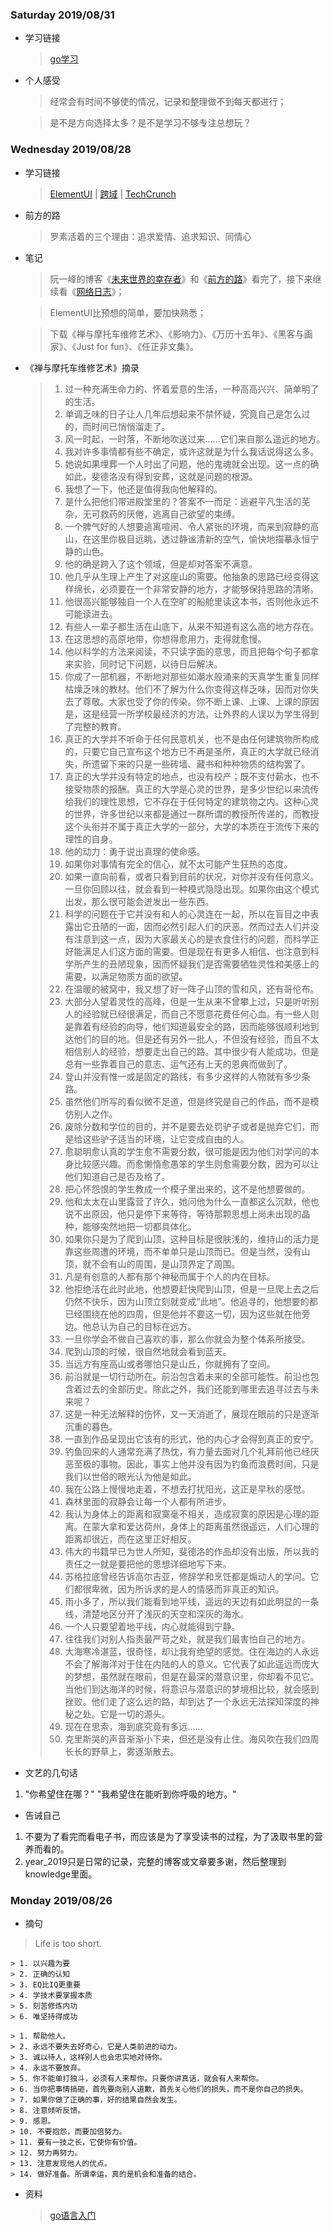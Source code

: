 ### Saturday 2019/08/31
- 学习链接

    > [go学习][]
- 个人感受

	> 经常会有时间不够使的情况，记录和整理做不到每天都进行；
	
	> 是不是方向选择太多？是不是学习不够专注总想玩？
	
[go学习]:https://learnku.com/articles/23561/go-guide

### Wednesday 2019/08/28
- 学习链接

    > [ElementUI][] | [跨域][] | [TechCrunch][]
	
- 前方的路
	> 罗素活着的三个理由：追求爱情、追求知识、同情心

- 笔记
	> 阮一峰的博客《[未来世界的幸存者][未来世界的幸存者]》和《[前方的路][前方的路]》看完了，接下来继续看《[网络日志][网络日志]》；
	
	> ElementUI比预想的简单，要加快熟悉；

	> 下载《禅与摩托车维修艺术》、《影响力》、《万历十五年》、《黑客与画家》、《Just for fun》、《任正非文集》。

- 《禅与摩托车维修艺术》摘录
	> 1. 过一种充满生命力的、怀着爱意的生活，一种高高兴兴、简单明了的生活。
	> 2. 单调乏味的日子让人几年后想起来不禁怀疑，究竟自己是怎么过的，而时间已悄悄溜走了。
	> 3. 风一时起，一时落，不断地吹送过来……它们来自那么遥远的地方。
	> 4. 我对许多事情都有些不确定，或许这就是为什么我话说得这么多。
	> 5. 她说如果埋葬一个人时出了问题，他的鬼魂就会出现。这一点的确如此，斐德洛没有得到安葬，这就是问题的根源。
	> 6. 我想了一下，他还是值得我向他解释的。
	> 7. 是什么把他们带进殿堂里的？答案不一而足：逃避平凡生活的芜杂，无可救药的厌倦，逃离自己欲望的束缚。
	> 8. 一个脾气好的人想要逃离喧闹、令人紧张的环境，而来到寂静的高山，在这里你极目远眺，透过静谧清新的空气，愉快地描摹永恒宁静的山色。
	> 9. 他的确是跨入了这个领域，但是却对答案不满意。
	> 10. 他几乎从生理上产生了对这座山的需要。他抽象的思路已经变得这样绵长，必须要在一个非常安静的地方，才能够保持思路的清晰。
	> 11. 他很高兴能够独自一个人在空旷的船舱里读这本书，否则他永远不可能读进去。 
	> 12. 有些人一辈子都生活在山底下，从来不知道有这么高的地方存在。
	> 13. 在这思想的高原地带，你想得愈用力，走得就愈慢。
	> 14. 他以科学的方法来阅读，不只读字面的意思，而且把每个句子都拿来实验，同时记下问题，以待日后解决。
	> 15. 你成了一部机器，不断地对那些如潮水般涌来的天真学生重复同样枯燥乏味的教材。他们不了解为什么你变得这样乏味，因而对你失去了尊敬。大家也受了你的传染。你不断上课、上课、上课的原因是，这是经营一所学校最经济的方法，让外界的人误以为学生得到了完整的教育。
	> 16. 真正的大学并不听命于任何民意机关，也不是由任何建筑物所构成的，只要它自己宣布这个地方已不再是圣所，真正的大学就已经消失，所遗留下来的只是一些砖墙、藏书和种种物质的结构罢了。
	> 17. 真正的大学并没有特定的地点，也没有校产；既不支付薪水，也不接受物质的报酬。真正的大学是心灵的世界，是多少世纪以来流传给我们的理性思想，它不存在于任何特定的建筑物之内。这种心灵的世界，许多世纪以来都是通过一群所谓的教授所传递的，而教授这个头衔并不属于真正大学的一部分，大学的本质在于流传下来的理性的自身。
	> 18. 他的动力：勇于说出真理的使命感。
	> 19. 如果你对事情有完全的信心，就不太可能产生狂热的态度。
	> 20. 如果一直向前看，或者只看到目前的状况，对你并没有任何意义。一旦你回顾以往，就会看到一种模式隐隐出现。如果你由这个模式出发，那么很可能会迸发出一些东西。
	> 21. 科学的问题在于它并没有和人的心灵连在一起，所以在盲目之中表露出它丑陋的一面，因而必然引起人们的厌恶。然而过去人们并没有注意到这一点，因为大家最关心的是衣食住行的问题，而科学正好能满足人们这方面的需要。但是现在有更多人相信、也注意到科学所产生的丑陋现象，因而怀疑我们是否需要牺牲灵性和美感上的需要，以满足物质方面的欲望。
	> 22. 在温暖的被窝中，我又想了好一阵子山顶的雪和风，还有哥伦布。
	> 23. 大部分人望着灵性的高峰，但是一生从来不曾攀上过，只是听听别人的经验就已经很满足，而自己不愿意花费任何心血。有一些人则是靠着有经验的向导，他们知道最安全的路，因而能够很顺利地到达他们的目的地。但是还有另外一批人，不但没有经验，而且不太相信别人的经验，想要走出自己的路。其中很少有人能成功，但是总有一些靠着自己的意志、运气还有上天的恩典而做到了。
	> 24. 登山并没有惟一或是固定的路线，有多少这样的人物就有多少条路。
	> 25. 虽然他们所写的看似微不足道，但是终究是自己的作品，而不是模仿别人之作。
	> 26. 废除分数和学位的目的，并不是要去处罚驴子或者是抛弃它们，而是给这些驴子适当的环境，让它变成自由的人。
	> 27. 愈聪明愈认真的学生愈不需要分数，很可能是因为他们对学问的本身比较感兴趣。而愈懒惰愈愚笨的学生则愈需要分数，因为可以让他们知道自己是否及格了。
	> 28. 把心怀怨恨的学生教成一个模子里出来的，这不是他想要做的。
	> 29. 他和太太在山里露营了许久，她问他为什么一直都这么沉默，他也说不出原因，他只是停下来等待，等待那颗思想上尚未出现的晶种，能够突然地把一切都具体化。
	> 30. 如果你只是为了爬到山顶，这种目标是很肤浅的，维持山的活力是靠这些周遭的环境，而不单单只是山顶而已。但是当然，没有山顶，就不会有山的周围，是山顶界定了周围。
	> 31. 凡是有创意的人都有那个神秘而属于个人的内在目标。
	> 32. 他拒绝活在此时此地，他想要赶快爬到山顶，但是一旦爬上去之后仍然不快乐，因为山顶立刻就变成“此地”。他追寻的，他想要的都已经围绕在他的四周，但是他并不要这一切，因为这些就在他旁边。他总认为自己的目标在远方。
	> 33. 一旦你学会不做自己喜欢的事，那么你就会为整个体系所接受。
	> 34. 爬到山顶的时候，很自然地就会看到蓝天。
	> 35. 当远方有座高山或者哪怕只是山丘，你就拥有了空间。
	> 36. 前沿就是一切行动所在。前沿包含着未来的全部可能性。前沿也包含着过去的全部历史。除此之外，我们还能到哪里去追寻过去与未来呢？
	> 37. 这是一种无法解释的伤怀，又一天消逝了，展现在眼前的只是逐渐沉重的暮色。
	> 38. 一直到作品呈现出它该有的形式，他的内心才会得到真正的安宁。
	> 39. 钓鱼回来的人通常充满了热忱，有力量去面对几个礼拜前他已经厌恶至极的事物。因此，事实上他并没有因为钓鱼而浪费时间，只是我们以世俗的眼光认为他是如此。
	> 40. 我在公路上慢慢地走着，不想去打扰阳光，这正是早秋的感觉。
	> 41. 森林里面的寂静会让每一个人都有所进步。
	> 42. 我认为身体上的距离和寂寞毫不相关，造成寂寞的原因是心理的距离。在蒙大拿和爱达荷州，身体上的距离虽然很遥远，人们心理的距离却很近，而在这里正好相反。
	> 43. 伟大的书籍早已为世人所知，斐德洛的作品却没有出版，所以我的责任之一就是要把他的思想详细地写下来。
	> 44. 苏格拉底曾经告诉高尔吉亚，修辞学和烹饪都是煽动人的学问。它们都很卑微，因为所诉求的是人的情感而非真正的知识。
	> 45. 雨小多了，所以我们能看到地平线，遥远的天边有如此明显的一条线，清楚地区分开了浅灰的天空和深灰的海水。
	> 46. 一个人只要望着地平线，内心就能得到宁静。
	> 47. 往往我们对别人指责最严苛之处，就是我们最害怕自己的地方。
	> 48. 大海寒冷湛蓝，很奇怪，却让我有绝望的感觉。住在海边的人永远不会了解海洋对于住在内陆的人的意义。它代表了如此遥远而庞大的梦想，虽然就在眼前，但是在最深的潜意识里，你却看不见它。当他们到达海洋的时候，将意识与潜意识的梦境相比较，就会感到挫败。他们走了这么远的路，却到达了一个永远无法探知深度的神秘之处。它是一切的源头。
	> 49. 现在在思索，海到底究竟有多远……
	> 50. 克里斯哭的声音渐渐小下来，但还是没有止住。海风吹在我们四周长长的野草上，雾逐渐散去。
	

- 文艺的几句话
1. "你希望住在哪？" "我希望住在能听到你呼吸的地方。"

- 告诫自己
1. 不要为了看完而看电子书，而应该是为了享受读书的过程，为了汲取书里的营养而看的。
2. year_2019只是日常的记录，完整的博客或文章要多谢，然后整理到knowledge里面。

[跨域]:https://zhuanlan.zhihu.com/p/54270776 
[ElementUI]:http://element-ui.cn/#/zh-CN/component/layout 
[网络日志]:http://www.ruanyifeng.com/blog/
[未来世界的幸存者]:http://www.ruanyifeng.com/survivor/
[前方的路]:http://www.ruanyifeng.com/road/
[TechCrunch]:https://techcrunch.cn/

### Monday 2019/08/26
- 摘句

> Life is too short.
	
	> 1. 以兴趣为要
	> 2. 正确的认知
	> 3. EQ比IQ更重要
	> 4. 学技术要掌握本质
	> 5. 刻苦修炼内功
	> 6. 唯坚持得成功

	> 1. 帮助他人。
	> 2. 永远不要失去好奇心，它是人类前进的动力。
	> 3. 诚以待人，这样别人也会忠实地对待你。
	> 4. 永远不要放弃。
	> 5. 你不能单打独斗，必须有人来帮你。只要你讲真话，就会有人来帮你。
	> 6. 当你把事情搞砸，首先要向别人道歉，首先关心他们的损失，而不是你自己的损失。
	> 7. 如果你做了正确的事，好的结果自然会发生。
	> 8. 注意倾听反馈。
	> 9. 感恩。
	> 10. 不要抱怨，而要加倍努力。
	> 11. 要有一技之长，它使你有价值。
	> 12. 努力再努力。
	> 13. 注意发现他人的优点。
	> 14. 做好准备。所谓幸运，真的是机会和准备的结合。

- 资料
    
	> [go语言入门][]

[go语言入门]:  https://books.studygolang.com/advanced-go-programming-book/ch1-basic/ch1-01-genesis.html




